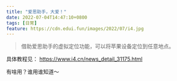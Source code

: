 ```yaml
---
title: "爱思助手，大爱！"
date: 2022-07-04T14:47:10+0800
tags: [日常]
feature: https://cdn.edui.fun/images/2022/07/i4.jpg
---
```


>借助爱思助手的虚拟定位功能，可以将苹果设备定位到任意地点。

具体教程见： <https://www.i4.cn/news_detail_31175.html>

<!--more-->

有啥用？谁用谁知道～